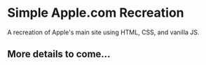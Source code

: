 # Simple Apple.com Recreation
A recreation of Apple's main site using HTML, CSS, and vanilla JS. 

## More details to come...